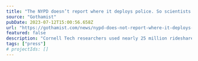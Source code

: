 ```yaml
---
title: "The NYPD doesn’t report where it deploys police. So scientists used AI, dashcams to find out."
source: "Gothamist"
pubDate: 2023-07-12T15:00:56.658Z
url: "https://gothamist.com/news/nypd-does-not-report-where-it-deploys-police-scientists-used-ai-dashcams-to-find-out"
featured: false
description: "Cornell Tech researchers used nearly 25 million rideshare dashcam images to identify police cars on city streets and areas that receive more attention than others."
tags: ["press"]
# projectIds: []
---
```


<!-- You can add additional content about this media mention here if needed -->

